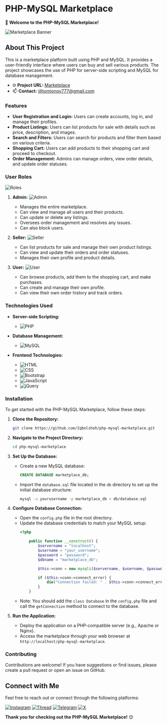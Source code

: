 # PHP-MySQL Marketplace

👋 **Welcome to the PHP-MySQL Marketplace!**

![Marketplace Banner](https://github.com/Iqbolshoh/php-mysql-marketplace/blob/main/images/banner.png?raw=true)

## About This Project

This is a marketplace platform built using PHP and MySQL. It provides a user-friendly interface where users can buy and sell various products. The project showcases the use of PHP for server-side scripting and MySQL for database management.

- 🌐 **Project URL:** [Marketplace](http://iqbolshoh.uz/market)
- 📫 **Contact:** iilhomjonov777@gmail.com

### Features

- **User Registration and Login:** Users can create accounts, log in, and manage their profiles.
- **Product Listings:** Users can list products for sale with details such as price, description, and images.
- **Search and Filters:** Users can search for products and filter them based on various criteria.
- **Shopping Cart:** Users can add products to their shopping cart and proceed to checkout.
- **Order Management:** Admins can manage orders, view order details, and update order statuses.

### User Roles
![Roles](https://github.com/Iqbolshoh/php-mysql-marketplace/blob/main/images/roles.png?raw=true)

1. **Admin:**
![Admin](https://github.com/Iqbolshoh/php-mysql-marketplace/blob/main/images/admin.png?raw=true)
   - Manages the entire marketplace.
   - Can view and manage all users and their products.
   - Can update or delete any listings.
   - Oversees order management and resolves any issues.
   - Can also block users.


1. **Seller:**
![Seller](https://github.com/Iqbolshoh/php-mysql-marketplace/blob/main/images/seller.png?raw=true)
   - Can list products for sale and manage their own product listings.
   - Can view and update their orders and order statuses.
   - Manages their own profile and product details.

1. **User:**
![User](https://github.com/Iqbolshoh/php-mysql-marketplace/blob/main/images/user.png?raw=true)
   - Can browse products, add them to the shopping cart, and make purchases.
   - Can create and manage their own profile.
   - Can view their own order history and track orders.

### Technologies Used

- **Server-side Scripting:**
  - ![PHP](https://img.shields.io/badge/PHP-%23777BB4.svg?style=for-the-badge&logo=php&logoColor=white)

- **Database Management:**
  - ![MySQL](https://img.shields.io/badge/MySQL-%2300f2d8.svg?style=for-the-badge&logo=mysql&logoColor=white)

- **Frontend Technologies:**
  - ![HTML](https://img.shields.io/badge/HTML-%23E34F26.svg?style=for-the-badge&logo=html5&logoColor=white)
  - ![CSS](https://img.shields.io/badge/CSS-%231572B6.svg?style=for-the-badge&logo=css3&logoColor=white)
  - ![Bootstrap](https://img.shields.io/badge/Bootstrap-%23563D7C.svg?style=for-the-badge&logo=bootstrap&logoColor=white)
  - ![JavaScript](https://img.shields.io/badge/JavaScript-%23F7DF1C.svg?style=for-the-badge&logo=javascript&logoColor=black)
  - ![jQuery](https://img.shields.io/badge/jQuery-%230e76a8.svg?style=for-the-badge&logo=jquery&logoColor=white)

### Installation

To get started with the PHP-MySQL Marketplace, follow these steps:

1. **Clone the Repository:**
   ```bash
   git clone https://github.com/Iqbolshoh/php-mysql-marketplace.git
   ```

2. **Navigate to the Project Directory:**
   ```bash
   cd php-mysql-marketplace
   ```

3. **Set Up the Database:**
   - Create a new MySQL database:
     ```sql
     CREATE DATABASE marketplace_db;
     ```

   - Import the `database.sql` file located in the `db` directory to set up the initial database structure:
     ```bash
     mysql -u yourusername -p marketplace_db < db/database.sql
     ```

4. **Configure Database Connection:**
   - Open the `config.php` file in the root directory.
   - Update the database credentials to match your MySQL setup:
     ```php
     <?php

         public function __construct() {
             $servername = "localhost";
             $username = "your_username";
             $password = "password";
             $dbname = "marketplace_db";

             $this->conn = new mysqli($servername, $username, $password, $dbname);

             if ($this->conn->connect_error) {
                 die("Connection failed: " . $this->conn->connect_error);
             }
         }
     ```
   - Note: You should add the `class Database` in the `config.php` file and call the `getConnection` method to connect to the database.

5. **Run the Application:**
   - Deploy the application on a PHP-compatible server (e.g., Apache or Nginx).
   - Access the marketplace through your web browser at `http://localhost/php-mysql-marketplace`.

### Contributing

Contributions are welcome! If you have suggestions or find issues, please create a pull request or open an issue on GitHub.

## Connect with Me

Feel free to reach out or connect through the following platforms:

[![Instagram](https://img.shields.io/badge/Instagram-%23E4405F.svg?style=for-the-badge&logo=Instagram&logoColor=white)](https://www.instagram.com/iqbolshoh_777)
[![Thread](https://img.shields.io/badge/Thread-%2317B7B7.svg?style=for-the-badge&logo=thread&logoColor=white)](https://www.threads.net/Iqbolshoh_777)
[![Telegram](https://img.shields.io/badge/Telegram-%0088CC.svg?style=for-the-badge&logo=telegram&logoColor=white)](https://t.me/Iqbolshoh_777)
[![X](https://img.shields.io/badge/X-%23000000.svg?style=for-the-badge&logo=x&logoColor=white)](https://x.com/Iqbolshoh_777)

**Thank you for checking out the PHP-MySQL Marketplace!** 😊